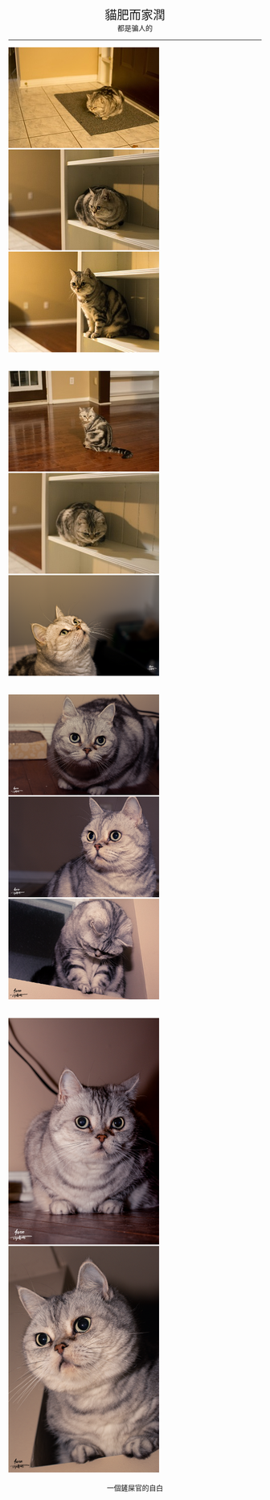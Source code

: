 <link rel="stylesheet" type="text/css" media="all" href="custom.css" />
<center> <font face="微软雅黑" size=5>貓肥而家潤</font> </center>
 <center>都是骗人的</center>
 <hr>
<div class="gallery-page">
	<div class="img-list">
		<div class="img-column">
			<a href="img/Meow6.jpg" target="_Blank"><img src="img/s/Meow6.jpg" width= 300px height = 200px></a>
			<a href="img/Meow3.jpg" target="_Blank"><img src="img/s/Meow3.jpg" width= 300px height = 200px></a>
			<a href="img/Meow1.jpg" target="_Blank"><img src="img/s/Meow1.jpg" width= 300px height = 200px></a>			
		</div>
		<br><br>
		<div class="img-column">
			<a href="img/Meow4.jpg" target="_Blank"><img src="img/s/Meow4.jpg" width= 300px height = 200px></a>
			<a href="img/Meow2.jpg" target="_Blank"><img src="img/s/Meow2.jpg" width= 300px height = 200px></a>	
			<a href="img/Meow7.png" target="_Blank"><img src="img/s/Meow7.png" width= 300px height = 200px></a>
		</div>
		<br><br>
		<div class="img-column">
			<a href="img/Meow10.png" target="_Blank"><img src="img/s/Meow10.png" width= 300px height = 200px></a>
			<a href="img/Meow11.png" target="_Blank"><img src="img/s/Meow11.png" width= 300px height = 200px></a>
			<a href="img/Meow12.png" target="_Blank"><img src="img/s/Meow12.png" width= 300px height = 200px></a>
		</div>
		<br><br>
		<div class="img-column">
			<a href="img/Meow9.png" target="_Blank"><img src="img/s/Meow9.png" width= 300px height = auto></a>				
			<a href="img/Meow8.png" target="_Blank"><img src="img/s/Meow8.png" width= 300px height = auto></a>
		</div>
	</div>
</div>
<br>
<center>一個鏟屎官的自白</center>